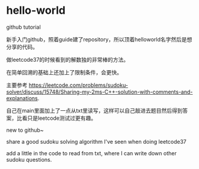 # hello-world
github tutorial

新手入门github，照着guide建了repository，所以顶着helloworld名字然后是想分享的代码。

做leetcode37的时候看到的解数独的非常棒的方法。

在简单回溯的基础上还加上了限制条件，会更快。

主要参考
https://leetcode.com/problems/sudoku-solver/discuss/15748/Sharing-my-2ms-C++-solution-with-comments-and-explanations.

自己在main里面加上了一点从txt里读写，这样可以自己敲进去题目然后得到答案，比看只是leetcode测试过更有趣。


new to github~

share a good sudoku solving algorithm I've seen when doing leetcode37

add a little in the code to read from txt, where I can write down other sudoku questions.
